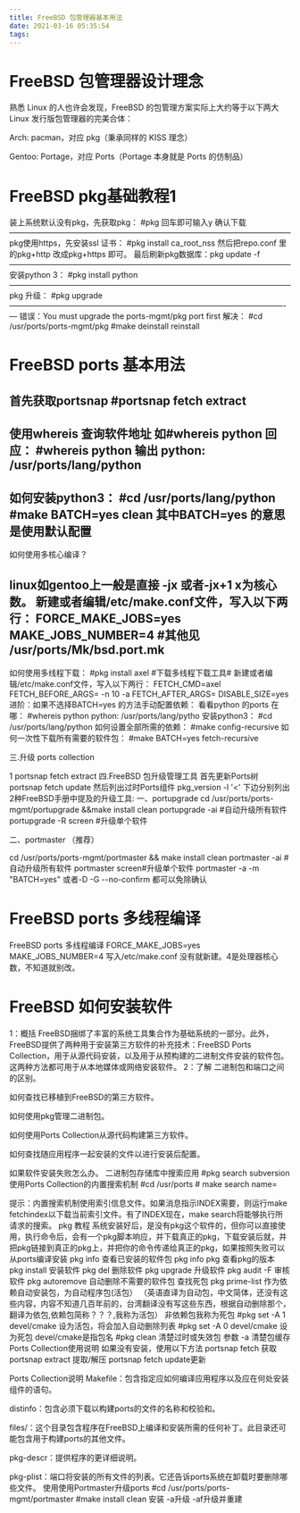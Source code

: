 ```yaml
---
title: FreeBSD 包管理器基本用法
date: 2021-03-16 05:35:54
tags:
---
```

#   FreeBSD 包管理器设计理念

熟悉 Linux 的人也许会发现，FreeBSD 的包管理方案实际上大约等于以下两大 Linux 发行版包管理器的完美合体：

Arch: pacman，对应 pkg（秉承同样的 KISS 理念）

Gentoo: Portage，对应 Ports（Portage 本身就是 Ports 的仿制品）

#   FreeBSD pkg基础教程1

装上系统默认没有pkg，先获取pkg：
#pkg 回车即可输入y 确认下载
————————————————————————————————————
pkg使用https，先安装ssl 证书：
#pkg install ca_root_nss
然后把repo.conf 里的pkg+http 改成pkg+https 即可。
最后刷新pkg数据库：pkg update -f
————————————————————————————————————
安装python 3：
#pkg install python
————————————————————————————————————
pkg 升级：
#pkg upgrade
———————————————————————————————————-—
错误：You must upgrade the ports-mgmt/pkg port first
解决：
#cd /usr/ports/ports-mgmt/pkg
#make deinstall reinstall

#   FreeBSD ports 基本用法

首先获取portsnap
#portsnap fetch extract
---------------------------------------
使用whereis 查询软件地址
如#whereis python 回应：
#whereis python
输出 
python: /usr/ports/lang/python
--------------------------------------------
如何安装python3：
#cd /usr/ports/lang/python
#make BATCH=yes clean
其中BATCH=yes 的意思是使用默认配置
------------------------------------------------------
如何使用多核心编译？

linux如gentoo上一般是直接 -jx 或者-jx+1 x为核心数。
新建或者编辑/etc/make.conf文件，写入以下两行：
FORCE_MAKE_JOBS=yes
MAKE_JOBS_NUMBER=4
#其他见 /usr/ports/Mk/bsd.port.mk
----------------------------------------------------
如何使用多线程下载：
#pkg install axel #下载多线程下载工具#
新建或者编辑/etc/make.conf文件，写入以下两行：
FETCH_CMD=axel
FETCH_BEFORE_ARGS= -n 10 -a
FETCH_AFTER_ARGS=
DISABLE_SIZE=yes
进阶：如果不选择BATCH=yes 的方法手动配置依赖：
看看python 的ports 在哪：
#whereis python
python: /usr/ports/lang/pytho
安装python3：
#cd /usr/ports/lang/python
如何设置全部所需的依赖：
#make config-recursive
如何一次性下载所有需要的软件包：
#make BATCH=yes fetch-recursive

三.升级 ports collection

1 portsnap fetch extract
四.FreeBSD 包升级管理工具
首先更新Ports树
portsnap fetch update
然后列出过时Ports组件
pkg_version -l '<'
下边分别列出2种FreeBSD手册中提及的升级工具:
一、portupgrade
cd /usr/ports/ports-mgmt/portupgrade &&make install clean
portupgrade -ai #自动升级所有软件
portupgrade -R screen #升级单个软件

二、portmaster （推荐）

cd /usr/ports/ports-mgmt/portmaster && make install clean
portmaster -ai #自动升级所有软件
portmaster screen#升级单个软件
portmaster -a -m "BATCH=yes" 或者-D -G --no-confirm 都可以免除确认

#    FreeBSD ports 多线程编译

FreeBSD ports 多线程编译
FORCE_MAKE_JOBS=yes
MAKE_JOBS_NUMBER=4
写入/etc/make.conf
没有就新建。4是处理器核心数，不知道就别改。 

#   FreeBSD 如何安装软件

1：概括
FreeBSD捆绑了丰富的系统工具集合作为基础系统的一部分。此外，FreeBSD提供了两种用于安装第三方软件的补充技术：FreeBSD Ports Collection，用于从源代码安装，以及用于从预构建的二进制文件安装的软件包。这两种方法都可用于从本地媒体或网络安装软件。
2：了解
二进制包和端口之间的区别。

如何查找已移植到FreeBSD的第三方软件。

如何使用pkg管理二进制包。

如何使用Ports Collection从源代码构建第三方软件。

如何查找随应用程序一起安装的文件以进行安装后配置。

如果软件安装失败怎么办。
二进制包存储库中搜索应用
#pkg search subversion
使用Ports Collection的内置搜索机制
#cd /usr/ports # make search name=

提示：内置搜索机制使用索引信息文件。如果消息指示INDEX需要，则运行make fetchindex以下载当前索引文件。有了INDEX现在，make search将能够执行所请求的搜索。
pkg 教程
系统安装好后，是没有pkg这个软件的，但你可以直接使用，执行命令后，会有一个pkg脚本响应，并下载真正的pkg，下载安装后就，并把pkg链接到真正的pkg上，并把你的命令传递给真正的pkg，如果按照失败可以从ports编译安装
pkg info 查看已安装的软件包
pkg info pkg 查看pkg的版本
pkg install 安装软件
pkg del 删除软件
pkg upgrade 升级软件
pkg audit -F 审核软件
pkg autoremove 自动删除不需要的软件包
查找死包 pkg prime-list
作为依赖自动安装包，为自动程序包(活包）
（英语直译为自动包，中文简体，还没有这些内容，内容不知道几百年前的，台湾翻译没有写这些东西，根据自动删除那个，翻译为依包,依赖包简称？？？,我称为活包）
非依赖包我称为死包
#pkg set -A 1 devel/cmake
设为活包，将会加入自动删除列表
#pkg set -A 0 devel/cmake
设为死包 devel/cmake是指包名
#pkg clean 清楚过时或失效包
参数 -a 清楚包缓存
Ports Collection使用说明
如果没有安装，使用以下方法
portsnap fetch 获取
portsnap extract 提取/解压
portsnap fetch update更新

Ports Collection说明
Makefile：包含指定应如何编译应用程序以及应在何处安装组件的语句。

distinfo：包含必须下载以构建ports的文件的名称和校验和。

files/：这个目录包含程序在FreeBSD上编译和安装所需的任何补丁。此目录还可能包含用于构建ports的其他文件。

pkg-descr：提供程序的更详细说明。

pkg-plist：端口将安装的所有文件的列表。它还告诉ports系统在卸载时要删除哪些文件。
使用使用Portmaster升级ports
#cd /usr/ports/ports-mgmt/portmaster
#make install clean 安装
-a升级 -af升级并重建
